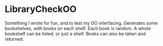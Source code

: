 # LibraryCheckOO
Something I wrote for fun, and to test my OO interfacing. Generates some bookshelves, with books on each shelf.  Each book is random. A whole bookshelf can be listed, or just a shelf. Books can also be taken and returned.
